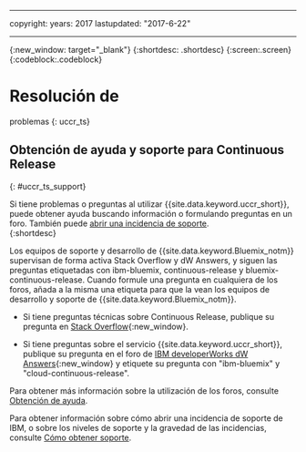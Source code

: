 ---

copyright:
 years: 2017
lastupdated: "2017-6-22"

  ---

{:new_window: target="_blank"}
{:shortdesc: .shortdesc}
{:screen:.screen}
{:codeblock:.codeblock}

# Resolución de
problemas
{: uccr_ts}


## Obtención de ayuda y soporte para Continuous Release    
{: #uccr_ts_support}  

Si tiene problemas o preguntas al utilizar {{site.data.keyword.uccr_short}}, puede obtener ayuda buscando información o formulando preguntas en un foro. También puede [abrir una incidencia de soporte](https://www.{DomainName}/docs/support/index.html#open-ticket).    
{:shortdesc}

Los equipos de soporte y desarrollo de {{site.data.keyword.Bluemix_notm}} supervisan de forma activa Stack Overflow y dW Answers, y siguen las preguntas etiquetadas con ibm-bluemix, continuous-release y bluemix-continuous-release. Cuando formule una pregunta en cualquiera de los foros, añada a la misma una etiqueta para que la vean los equipos de desarrollo y soporte de {{site.data.keyword.Bluemix_notm}}. 

* Si tiene preguntas técnicas sobre Continuous Release, publique su pregunta en [Stack Overflow](http://stackoverflow.com/questions/ask?tags=ibm-bluemix,continuous-release){:new_window}.

* Si tiene preguntas sobre el servicio {{site.data.keyword.uccr_short}}, publique su pregunta en el foro de [IBM developerWorks dW Answers](https://developer.ibm.com/answers/questions/ask/?topics=continuous-release,bluemix){:new_window} y etiquete su pregunta con "ibm-bluemix" y "cloud-continuous-release". 

Para obtener más información sobre la utilización de los foros, consulte [Obtención de ayuda](https://www.{DomainName}/docs/support/index.html#getting-help).

Para obtener información sobre cómo abrir una incidencia de soporte de IBM, o sobre los niveles de soporte y la gravedad de las incidencias, consulte [Cómo obtener soporte](https://www.{DomainName}/docs/support/index.html#contacting-support).
